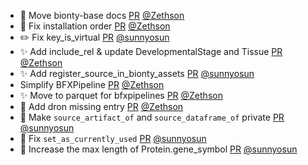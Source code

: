 - :memo: Move bionty-base docs [PR](https://github.com/laminlabs/bionty/pull/91) [@Zethson](https://github.com/Zethson)
- :bug: Fix installation order [PR](https://github.com/laminlabs/bionty/pull/90) [@Zethson](https://github.com/Zethson)
- ✏️ Fix key_is_virtual [PR](https://github.com/laminlabs/bionty/pull/89) [@sunnyosun](https://github.com/sunnyosun)
- ✨ Add include_rel & update DevelopmentalStage and Tissue [PR](https://github.com/laminlabs/bionty/pull/87) [@Zethson](https://github.com/Zethson)
- ✨ Add register_source_in_bionty_assets [PR](https://github.com/laminlabs/bionty/pull/85) [@sunnyosun](https://github.com/sunnyosun)
- Simplify BFXPipeline [PR](https://github.com/laminlabs/bionty/pull/86) [@Zethson](https://github.com/Zethson)
- ✨ Move to parquet for bfxpipelines  [PR](https://github.com/laminlabs/bionty/pull/84) [@Zethson](https://github.com/Zethson)
- 🐛 Add dron missing entry [PR](https://github.com/laminlabs/bionty/pull/82) [@Zethson](https://github.com/Zethson)
- 🎨 Make `source_artifact_of` and `source_dataframe_of` private [PR](https://github.com/laminlabs/bionty/pull/80) [@sunnyosun](https://github.com/sunnyosun)
- 🐛 Fix `set_as_currently_used` [PR](https://github.com/laminlabs/bionty/pull/78) [@sunnyosun](https://github.com/sunnyosun)
- 🎨 Increase the max length of Protein.gene_symbol [PR](https://github.com/laminlabs/bionty/pull/77) [@sunnyosun](https://github.com/sunnyosun)
